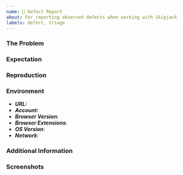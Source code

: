```yaml
---
name: 🐜 Defect Report
about: For reporting observed defects when working with Skipjack
labels: defect, triage
---
```


### The Problem

<!-- A clear and concise description of the defect you are observing -->

### Expectation

<!-- A clear and concise description of what you expected to happen when the defect was observed -->

### Reproduction

<!-- How can we reproduce this defect? Be thorough but expect follow-up questions -->

### Environment

<!-- Provide as much detail, as possible, about the environment where the defect was observed -->

- **_URL:_** <!-- https://skipjack.shop.ua.com/customers/search?email=some.customer@example.com -->
- **_Account:_** <!-- your.email@underarmour.com -->
- **_Browser Version_**: <!-- Google Chrome 81.0.4044.138 -->
- **_Browser Extensions_**: <!-- HTTPS Everywhere, Privacy Badger, uBlock Origin, 1Password -->
- **_OS Version_**: <!-- Windows 10 ver 1909 -->
- **_Network_**: <!-- Corporate VPN from home network -->

### Additional Information

<!-- Anything extra that might be relevant, aid the team or help expedite triage -->

### Screenshots

<!-- When applicable, attach or link to screenshots that will assist or expedite triage -->
